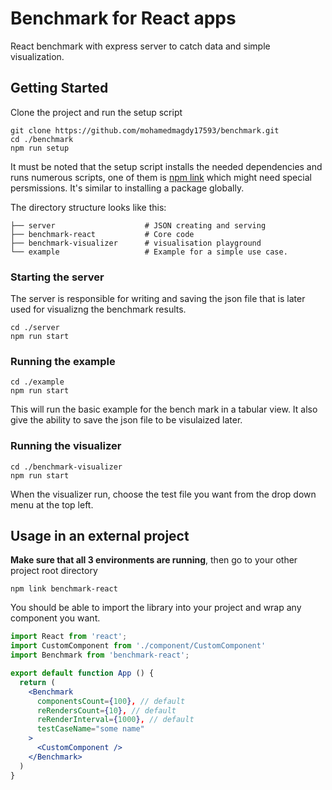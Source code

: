 # Benchmark for React apps
React benchmark with express server to catch data and simple visualization.

## Getting Started

Clone the project and run the setup script

```
git clone https://github.com/mohamedmagdy17593/benchmark.git
cd ./benchmark
npm run setup
```
It must be noted that the setup script installs the needed dependencies and runs numerous scripts, one of them is [npm link](https://docs.npmjs.com/cli/link.html)
which might need special persmissions. It's similar to installing a package globally.

The directory structure looks like this:

    ├── server                    # JSON creating and serving
    ├── benchmark-react           # Core code
    ├── benchmark-visualizer      # visualisation playground
    └── example                   # Example for a simple use case.


### Starting the server

The server is responsible for writing and saving the json file that is later used for visualizng the benchmark results. 

```
cd ./server
npm run start
```

### Running the example

```
cd ./example
npm run start
```

This will run the basic example for the bench mark in a tabular view. It also give the ability to save the json file to be visulaized later.

### Running the visualizer

```
cd ./benchmark-visualizer 
npm run start
```

When the visualizer run, choose the test file you want from the drop down menu at the top left.

## Usage in an external project


**Make sure that all 3 environments are running**, then go to your other project root directory

```
npm link benchmark-react
```

You should be able to import the library into your project and wrap any component you want. 

```jsx
import React from 'react';
import CustomComponent from './component/CustomComponent'
import Benchmark from 'benchmark-react';

export default function App () {
  return (
    <Benchmark
      componentsCount={100}, // default
      reRendersCount={10}, // default
      reRenderInterval={1000}, // default
      testCaseName="some name"
    >
      <CustomComponent />
    </Benchmark>
  )
}
```


